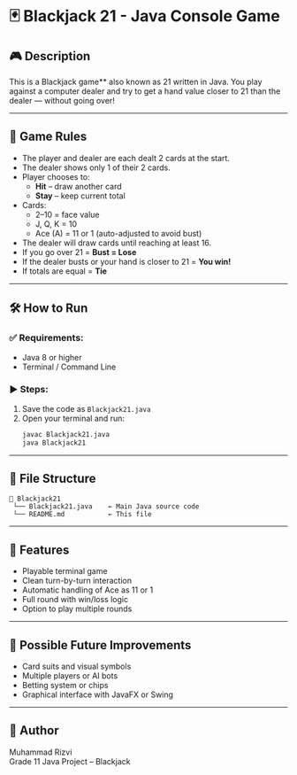 
# 🃏 Blackjack 21 - Java Console Game

## 🎮 Description
This is a Blackjack game** also known as 21 written in Java. You play against a computer dealer and try to get a hand value closer to 21 than the dealer — without going over!

---

## 🧠 Game Rules
- The player and dealer are each dealt 2 cards at the start.
- The dealer shows only 1 of their 2 cards.
- Player chooses to:
  - **Hit** – draw another card
  - **Stay** – keep current total
- Cards:
  - 2–10 = face value  
  - J, Q, K = 10  
  - Ace (A) = 11 or 1 (auto-adjusted to avoid bust)
- The dealer will draw cards until reaching at least 16.
- If you go over 21 = **Bust = Lose**
- If the dealer busts or your hand is closer to 21 = **You win!**
- If totals are equal = **Tie**

---

## 🛠️ How to Run

### ✅ Requirements:
- Java 8 or higher
- Terminal / Command Line

### ▶️ Steps:
1. Save the code as `Blackjack21.java`
2. Open your terminal and run:
   ```bash
   javac Blackjack21.java
   java Blackjack21
   ```

---

## 📂 File Structure
```
📁 Blackjack21
 └── Blackjack21.java    ← Main Java source code
 └── README.md           ← This file
```

---

## 🚀 Features
- Playable terminal game
- Clean turn-by-turn interaction
- Automatic handling of Ace as 11 or 1
- Full round with win/loss logic
- Option to play multiple rounds

---

## 🧩 Possible Future Improvements
- Card suits and visual symbols
- Multiple players or AI bots
- Betting system or chips
- Graphical interface with JavaFX or Swing

---

## 👤 Author
Muhammad Rizvi  
Grade 11 Java Project – Blackjack
